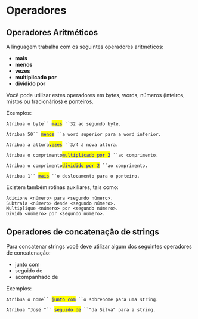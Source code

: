 # Operadores

## Operadores Aritméticos

A linguagem trabalha com os seguintes operadores aritméticos:

* **mais**
* **menos**
* **vezes**
* **multiplicado por**
* **dividido por**

Você pode utilizar estes operadores em bytes, words, números (inteiros, mistos ou fracionários) e ponteiros.

Exemplos:

`Atribua o byte`` `<mark style="color:blue;">`mais`</mark>` ``32 ao segundo byte.`

`Atribua 50`` `<mark style="color:blue;">`menos`</mark>` ``a word superior para a word inferior.`

`Atribua a altura`<mark style="color:blue;">`vezes`</mark>` ``3/4 à nova altura.`

`Atribua o comprimento`<mark style="color:blue;">`multiplicado por 2`</mark>` ``ao comprimento.`

`Atribua o comprimento`<mark style="color:blue;">`dividido por 2`</mark>` ``ao comprimento.`

`Atribua 1`` `<mark style="color:blue;">`mais`</mark>` ``o deslocamento para o ponteiro.`

Existem também rotinas auxiliares, tais como:

```
Adicione <número> para <segundo número>.
Subtraia <número> desde <segundo número>.
Multiplique <número> por <segundo número>.
Divida <número> por <segundo número>.
```

## Operadores de concatenação de strings

Para concatenar strings você deve utilizar algum dos seguintes operadores de concatenação:

* junto com
* seguido de
* acompanhado de

Exemplos:

`Atribua o nome`` `<mark style="color:blue;">`junto com`</mark>` ``o sobrenome para uma string.`

`Atribua "José "`` `<mark style="color:blue;">`seguido de`</mark>` ``"da Silva" para a string.`

